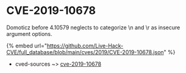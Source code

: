 # CVE-2019-10678

Domoticz before 4.10579 neglects to categorize \n and \r as insecure argument options.

{% embed url="https://github.com/Live-Hack-CVE/full_database/blob/main/cves/2019/CVE-2019-10678.json" %}


* cved-sources ~> [cve-2019-10678](https://www.alice-snow.ru/2019/database/cve-2019-10678/cve-2019-10678-cved-sources)